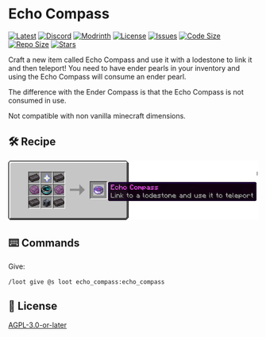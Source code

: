 # Echo Compass

[![Latest](https://img.shields.io/github/v/release/lullaby6/echo-compass-data-pack?color=blueviolet&logo=github)](https://github.com/lullaby6/echo-compass-data-pack/releases)
[![Discord](https://img.shields.io/discord/1327308441324097681?label=discord&color=blue&logo=discord)](https://discord.gg/5UdcDa5xNC)
[![Modrinth](https://img.shields.io/modrinth/dt/echo-compass?label=modrinth&logo=modrinth)](https://modrinth.com/datapack/ly-echo-compass)
[![License](https://img.shields.io/badge/license-mit-green)](https://github.com/lullaby6/echo-compass-data-pack/blob/main/LICENSE)
[![Issues](https://img.shields.io/github/issues/lullaby6/echo-compass-data-pack?color=orange&logo=github)](https://github.com/lullaby6/echo-compass-data-pack/issues)
[![Code Size](https://img.shields.io/github/languages/code-size/lullaby6/echo-compass-data-pack?color=purple&logoColor=white)](https://github.com/lullaby6/echo-compass-data-pack)
[![Repo Size](https://img.shields.io/github/repo-size/lullaby6/echo-compass-data-pack?logo=dropbox&color=red)](https://github.com/lullaby6/echo-compass-data-pack)
[![Stars](https://img.shields.io/github/stars/lullaby6/echo-compass-data-pack?logo=github&color=yellow)](https://github.com/lullaby6/echo-compass-data-pack/stargazers)

Craft a new item called Echo Compass and use it with a lodestone to link it and then teleport!
You need to have ender pearls in your inventory and using the Echo Compass will consume an ender pearl.

The difference with the Ender Compass is that the Echo Compass is not consumed in use.

Not compatible with non vanilla minecraft dimensions.

## 🛠️ Recipe

![recipe](https://raw.githubusercontent.com/lullaby6/echo-compass-data-pack/refs/heads/main/images/recipe.png)

## ⌨️ Commands

Give:

```mcfunction
/loot give @s loot echo_compass:echo_compass
```

## 🪪 License

[AGPL-3.0-or-later](https://github.com/lullaby6/echo-compass-data-pack/blob/main/LICENSE)